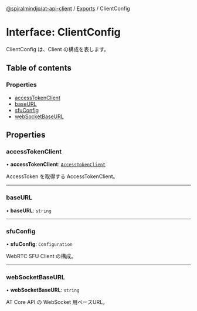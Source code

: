 [@spiralmindjp/at-api-client](../README.md) / [Exports](../modules.md) / ClientConfig

# Interface: ClientConfig

ClientConfig は、Client の構成を表します。

## Table of contents

### Properties

- [accessTokenClient](ClientConfig.md#accesstokenclient)
- [baseURL](ClientConfig.md#baseurl)
- [sfuConfig](ClientConfig.md#sfuconfig)
- [webSocketBaseURL](ClientConfig.md#websocketbaseurl)

## Properties

### accessTokenClient

• **accessTokenClient**: [`AccessTokenClient`](AccessTokenClient.md)

AccessToken を取得する AccessTokenClient。

___

### baseURL

• **baseURL**: `string`

___

### sfuConfig

• **sfuConfig**: `Configuration`

WebRTC SFU Client の構成。

___

### webSocketBaseURL

• **webSocketBaseURL**: `string`

AT Core API の WebSocket 用ベースURL。
